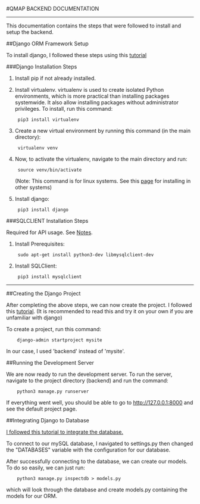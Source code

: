 #QMAP BACKEND DOCUMENTATION
<hr>

This documentation contains the steps that were followed to install and setup the backend. 

##Django ORM Framework Setup  

To install django, I followed these steps using this [tutorial](https://docs.djangoproject.com/en/2.2/topics/install)

###Django Installation Steps

1. Install pip if not already installed. 

2. Install virtualenv. virtualenv is used to create isolated Python environments, which is more practical than installing packages systemwide. It also allow installing packages without administrator privileges. To install, run this command:

        pip3 install virtualenv

3. Create a new virtual environment by running this command (in the main directory):

        virtualenv venv

4. Now, to activate the virtualenv, navigate to the main directory and run:

        source venv/bin/activate

   (Note: This command is for linux systems. See this [page](https://virtualenv.pypa.io/en/latest/userguide/#usage) for installing in other systems)

5. Install django:

        pip3 install django


###SQLCLIENT Installation Steps

Required for API usage. See [Notes](https://docs.djangoproject.com/en/2.2/ref/databases/#mysql-notes).

1. Install Prerequisites:

        sudo apt-get install python3-dev libmysqlclient-dev

2. Install SQLClient:

        pip3 install mysqlclient

<hr>

##Creating the Django Project

After completing the above steps, we can now create the project. I followed this [tutorial](https://www.django-rest-framework.org/tutorial/quickstart/). (It is recommended to read this and try it on your own if you are unfamiliar with django)


To create a project, run this command:

        django-admin startproject mysite

In our case, I used 'backend' instead of 'mysite'.

##Running the Development Server

We are now ready to run the development server. To run the server, navigate to the project directory (backend) and run the command:

        python3 manage.py runserver

If everything went well, you should be able to go to http://127.0.0.1:8000 and see the default project page.

##Integrating Django to Database

[I followed this tutorial to integrate the database.](https://docs.djangoproject.com/en/2.2/howto/legacy-databases/)

To connect to our mySQL database, I navigated to settings.py then changed the "DATABASES" variable with the configuration for our database.         

After successfully connecting to the database, we can create our models. To do so easily, we can just run:

        python3 manage.py inspectdb > models.py

which will look through the database and create models.py containing the models for our ORM.



